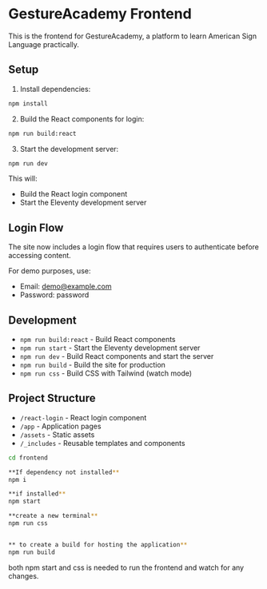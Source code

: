 # GestureAcademy Frontend

This is the frontend for GestureAcademy, a platform to learn American Sign Language practically.

## Setup

1. Install dependencies:

```bash
npm install
```

2. Build the React components for login:

```bash
npm run build:react
```

3. Start the development server:

```bash
npm run dev
```

This will:
- Build the React login component
- Start the Eleventy development server

## Login Flow

The site now includes a login flow that requires users to authenticate before accessing content.

For demo purposes, use:
- Email: demo@example.com
- Password: password

## Development

- `npm run build:react` - Build React components
- `npm run start` - Start the Eleventy development server
- `npm run dev` - Build React components and start the server
- `npm run build` - Build the site for production
- `npm run css` - Build CSS with Tailwind (watch mode)

## Project Structure

- `/react-login` - React login component
- `/app` - Application pages
- `/assets` - Static assets
- `/_includes` - Reusable templates and components

```bash
cd frontend

**If dependency not installed**
npm i

**if installed**
npm start

**create a new terminal**
npm run css


** to create a build for hosting the application**
npm run build

```

both npm start and css is needed to run the frontend and watch for any changes.

